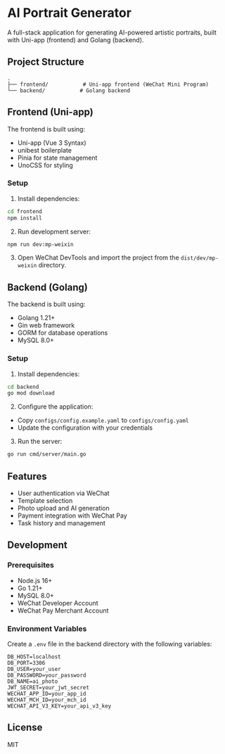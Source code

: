 # AI Portrait Generator

A full-stack application for generating AI-powered artistic portraits, built with Uni-app (frontend) and Golang (backend).

## Project Structure

```
.
├── frontend/           # Uni-app frontend (WeChat Mini Program)
└── backend/           # Golang backend
```

## Frontend (Uni-app)

The frontend is built using:
- Uni-app (Vue 3 Syntax)
- unibest boilerplate
- Pinia for state management
- UnoCSS for styling

### Setup

1. Install dependencies:
```bash
cd frontend
npm install
```

2. Run development server:
```bash
npm run dev:mp-weixin
```

3. Open WeChat DevTools and import the project from the `dist/dev/mp-weixin` directory.

## Backend (Golang)

The backend is built using:
- Golang 1.21+
- Gin web framework
- GORM for database operations
- MySQL 8.0+

### Setup

1. Install dependencies:
```bash
cd backend
go mod download
```

2. Configure the application:
- Copy `configs/config.example.yaml` to `configs/config.yaml`
- Update the configuration with your credentials

3. Run the server:
```bash
go run cmd/server/main.go
```

## Features

- User authentication via WeChat
- Template selection
- Photo upload and AI generation
- Payment integration with WeChat Pay
- Task history and management

## Development

### Prerequisites

- Node.js 16+
- Go 1.21+
- MySQL 8.0+
- WeChat Developer Account
- WeChat Pay Merchant Account

### Environment Variables

Create a `.env` file in the backend directory with the following variables:

```env
DB_HOST=localhost
DB_PORT=3306
DB_USER=your_user
DB_PASSWORD=your_password
DB_NAME=ai_photo
JWT_SECRET=your_jwt_secret
WECHAT_APP_ID=your_app_id
WECHAT_MCH_ID=your_mch_id
WECHAT_API_V3_KEY=your_api_v3_key
```

## License

MIT

